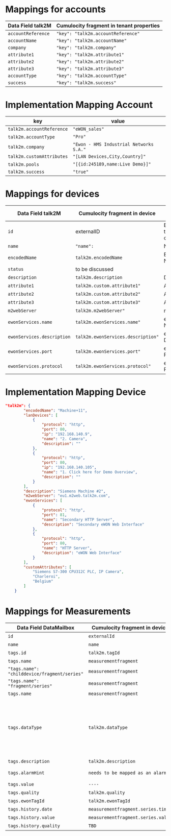 # Mappings for accounts


|Data Field talk2M| Cumulocity fragment in tenant properties|
| ---------- | ---------- |
|`accountReference`|`"key": "talk2m.accountReference"`|
|`accountName`|`"key": "talk2m.accountName"`|
|`company`|`"key": "talk2m.company"`|
|`attribute1`|`"key": "talk2m.attribute1"`|
|`attribute2`|`"key": "talk2m.attribute2"`|
|`attribute3`|`"key": "talk2m.attribute3"`|
|`accountType`|`"key": "talk2m.accountType"`|
|`success`|`"key": "talk2m.success"`|

# Implementation Mapping Account

| key                                    | value 
----------------------------|-------------
 `talk2m.accountReference` |  `"eWON_sales"` 
​`talk2m.accountType`         | `"Pro"` 
 `talk2m.company`              | `"Ewon - HMS Industrial Networks S.A."` 
`talk2m.customAttributes`  | `"[LAN Devices,City,Country]"` 
​`talk2m.pools`                    | `"[{id:245189,name:Live Demo}]"` 
 `talk2m.success`                 | `"true"` 

# Mappings for devices
|Data Field talk2M| Cumulocity fragment in device|Display Name|
| ---------- | ---------- |---------- |
|`id`|externalID|External ID of type c8y_Serial|
|`name`|`"name":`|Name|
|`encodedName`|`talk2m.encodedName`| Encoded Name|
|`status`|to be discussed||
|`description`|`talk2m.description`| Description |
|`attribute1`|`talk2m.custom.attribute1"`| Attribute 1 |
|`attribute2`|`talk2m.custom.attribute2"`| Attribute 2 |
|`attribute3`|`talk2m.custom.attribute3"`| Attribute 3 |
|`m2webServer`|`talk2m.m2webServer"`| m2webServer |
|`ewonServices.name`|`talk2m.ewonServices.name"`| ewonServices Name|
|`ewonServices.description`|`talk2m.ewonServices.description"`| ewonServices Description|
|`ewonServices.port`|`talk2m.ewonServices.port"`| ewonServices Port|
|`ewonServices.protocol`|`talk2m.ewonServices.protocol"`| ewonServices Protocol |


# Implementation Mapping Device
```json
"talk2m": {
        "encodedName": "Machine+11",
        "lanDevices": [
            {
                "protocol": "http",
                "port": 80,
                "ip": "192.168.140.9",
                "name": "2. Camera",
                "description": ""
            },
            {
                "protocol": "http",
                "port": 80,
                "ip": "192.168.140.105",
                "name": "1. Click here for Demo Overview",
                "description": ""
            }
        ],
        "description": "Siemens Machine #2",
        "m2webServer": "eu1.m2web.talk2m.com",
        "ewonServices": [
            {
                "protocol": "http",
                "port": 81,
                "name": "Secondary HTTP Server",
                "description": "Secondary eWON Web Interface"
            },
            {
                "protocol": "http",
                "port": 80,
                "name": "HTTP Server",
                "description": "eWON Web Interface"
            }
        ],
        "customAttributes": [
            "Siemens S7-300 CPU312C PLC, IP Camera",
            "Charleroi",
            "Belgium"
        ]
    }
```


# Mappings for Measurements

|Data Field DataMailbox| Cumulocity fragment in device|Display Name| Decision|
| ---------- | ---------- |---------- | ----- |
|`id`|`externalId`|`EWON id`|ok |
|`name`|`name`|`device name`| ok |
|`tags.id`|`talk2m.tagId`|`Tag id`| not needed |
|`tags.name`|`measurementfragment`|`Measurement Fragment`| ok |
|`"tags.name": "childdevice/fragment/series"`|`measurementfragment`|`"childdevice/fragment/series"`| ok |
|`"tags.name": "fragment/series"`|`measurementfragment`|`"fragment/series"`| ok |
|`tags.name`|`measurementfragment`|`Measurement Fragment`| ok |
|`tags.dataType`|`talk2m.dataType`|`Tag data type`| If bool: Measurement with 0,1; If float: Measurement; Int/uint: Measurement; If String: Event  |
|`tags.description`|`talk2m.description`|`Description`| not needed |
|`tags.alarmHint`|`needs to be mapped as an alarm`|`-----`| to be clarified if feasable |
|`tags.value`|`----`|`----`| not needed |
|`tags.quality`|`talk2m.quality`|`Quality`| not needed |
|`tags.ewonTagId`|`talk2m.ewonTagId`|`EWON Tag Id`| not needed |
|`tags.history.date`|`measurementfragment.series.time`|`time`| ok |
|`tags.history.value`|`measurementfragment.series.value`|`value`| ok  |
|`tags.history.quality`|`TBD`|`TBD`| not needed |
